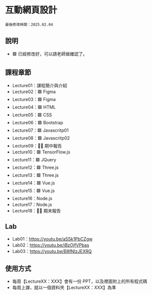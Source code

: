 # 互動網頁設計

```
最後修改時間：2025.02.04
```

## 說明

-   🟩 已經修改好，可以請老師做確認了。

## 課程章節

-   Lecture01：課程簡介與介紹
-   Lecture02：🟩 Figma
-   Lecture03：🟩 Figma
-   Lecture04：🟩 HTML
-   Lecture05：🟩 CSS
-   Lecture06：🟩 Bootstrap
-   Lecture07：🟩 Javascritp01
-   Lecture08：🟩 Javascritp02
-   Lecture09：🧑‍🏫 期中報告
-   Lecture10：🟩 TensorFlow.js
-   Lecture11：🟩 JQuery
-   Lecture12：🟩 Three.js
-   Lecture13：🟩 Three.js
-   Lecture14：🟩 Vue.js
-   Lecture15：🟩 Vue.js
-   Lecture16：Node.js
-   Lecture17：Node.js
-   Lecture18：🧑‍🏫 期末報告

## Lab

-   Lab01：https://youtu.be/aSSk1PbCZgw
-   Lab02：https://youtu.be/iBzOjfVPbas
-   Lab03：https://youtu.be/B8fNlzJEXRQ

## 使用方式

-   每周【LectureXX：XXX】會有一份 PPT，以及裡面附上的所有程式碼
-   每周上課，就以一個資料夾【LectureXX：XXX】為準
